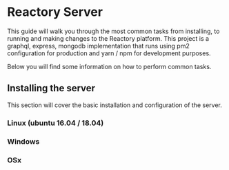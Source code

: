 # Reactory Server
This guide will walk you through the most common tasks from installing, to running and making changes to the Reactory platform.
This project is a graphql, express, mongodb implementation that runs using pm2 configuration for production and yarn / npm for development purposes.

Below you will find some information on how to perform common tasks.<br>

## Installing the server
This section will cover the basic installation and configuration of the server.

### Linux (ubuntu 16.04 / 18.04)


### Windows

### OSx



